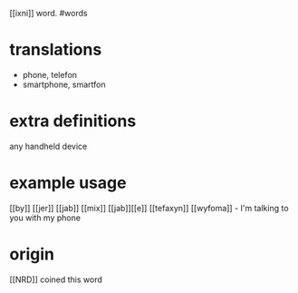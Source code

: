 [[ixni]] word.
#words
# translations
- phone, telefon
- smartphone, smartfon
# extra definitions
any handheld device
# example usage
[[by]] [[jer]] [[jab]] [[mix]] [[jab]][[e]] [[tefaxyn]] [[wyfoma]] - I'm talking to you with my phone
# origin
[[NRD]] coined this word